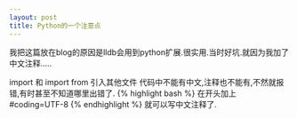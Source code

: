 ```yaml
---
layout: post
title: Python的一个注意点
---
```


我把这篇放在blog的原因是lldb会用到python扩展.很实用.当时好坑.就因为我加了中文注释.....

import 和 import from 引入其他文件
代码中不能有中文,注释也不能有,不然就报错,有时甚至不知道哪里出错了.
{% highlight bash %}
在开头加上#coding=UTF-8
{% endhighlight %}
就可以写中文注释了.
